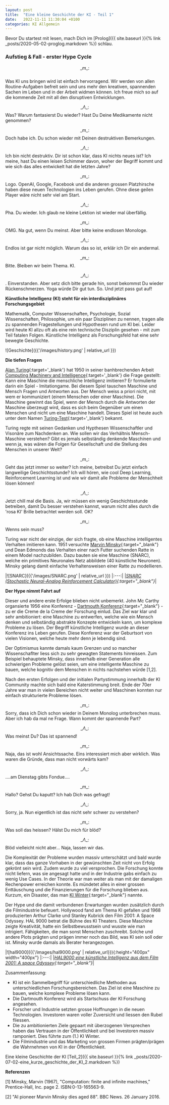 ```yaml
---
layout: post
title:  "Eine kleine Geschichte der KI - Teil 1"
date:   2022-11-11 11:30:04 +0100
categories: KI Allgemein
---
```


<!-- Mathjax Support -->
<script type="text/javascript" async
  src="https://cdn.mathjax.org/mathjax/latest/MathJax.js?config=TeX-MML-AM_CHTML">
</script>

Bevor Du startest mit lesen, mach Dich  im [Prolog]({{ site.baseurl }}{% link _posts/2020-05-02-proglog.markdown %}) schlau.

### Aufstieg & Fall - erster Hype Cycle

$$ \_m\_:$$  
Was KI uns bringen wird ist einfach hervorragend. Wir werden von allen Routine-Aufgaben befreit sein und uns mehr den kreativen, spannenden Sachen im Leben und in der Arbeit widmen können. Ich freue mich so auf die kommende Zeit mit all den disruptiven Entwicklungen.


$$ \_\Lambda\_:$$  Was? Warum fantasierst Du wieder? Hast Du Deine Medikamente nicht genommen?

$$ \_m\_:$$  Doch habe ich. Du schon wieder mit Deinen destruktiven Bemerkungen.

$$ \_\Lambda\_:$$  Ich bin nicht destruktiv. Dir ist schon klar, dass KI nichts neues ist? Ich meine, hast Du einen leisen Schimmer davon, woher der Begriff kommt und wie sich das alles entwickelt hat die letzten Jahre?

$$ \_m\_:$$  Logo. OpenAI, Google, Facebook und die anderen grossen Platzhirsche haben diese neuen Technologien ins Leben gerufen. Ohne diese geilen Player wäre nicht sehr viel am Start.

$$ \_\Lambda\_:$$  Pha. Du wieder. Ich glaub ne kleine Lektion ist wieder mal überfällig.

$$ \_m\_:$$  OMG. Na gut, wenn Du meinst. Aber bitte keine endlosen Monologe.

$$ \_\Lambda\_:$$  Endlos ist gar nicht möglich. Warum das so ist, erklär ich Dir ein andermal.

$$ \_m\_:$$  Bitte. Bleiben wir beim Thema. KI.

$$ \_\Lambda\_:$$.  Einverstanden. Aber setz dich bitte gerade hin, sonst bekommst Du wieder Rückenschmerzen. Yoga würde Dir gut tun. So. Und jetzt pass gut auf!


**Künstliche Intelligenz (KI) steht für ein interdisziplinäres Forschungsgebiet**

Mathematik, Computer Wissenschaften, Psychologie, Sozial Wissenschaften, Philosophie, um ein paar Disziplinen zu nennen, tragen alle zu spannenden Fragestellungen und Hypothesen rund um KI bei. Leider wird heute KI allzu oft als eine rein technische Disziplin gesehen - mit zum Teil fatalen Folgen. Künstliche Intelligenz als Forschungsfeld hat eine sehr bewegte Geschichte.

![Geschichte]({{'/images/history.png' | relative_url }})



**Die tiefen Fragen**

[Alan Turing](https://en.wikipedia.org/wiki/Alan_Turing){:target='_blank'} hat 1950 in seiner banhbrechenden Arbeit [Computing Machinery and Intelligence](https://academic.oup.com/mind/article/LIX/236/433/986238){:target='_blank'} die Frage gestellt: Kann eine Maschine die menschliche Intelligenz imitieren? Er formulierte darin ein Spiel - Imitationgame. Bei diesem Spiel tauschen Maschine und Mensch Fragen und Antworten aus. Der Mensch weiss a priori nicht, mit wem er kommuniziert (einem Menschen oder einer Maschine). Die Maschine gewinnt das Spiel, wenn der Mensch durch die Antworten der Maschine überzeugt wird, dass es sich beim Gegenüber um einen Menschen und nicht um eine Maschine handelt. Dieses Spiel ist heute auch unter dem Namen [Turing-Test](https://en.wikipedia.org/wiki/Turing_test){:target='_blank'} bekannt.

Turing regte mit seinen Gedanken und Hypthesen Wissenschaftler und Visonäre zum Nachdenken an. Wie sollen wir das Verhältnis Mensch-Maschine verstehen? Gibt es jemals selbständig denkende Maschinen und wenn ja, was wären die Folgen für Gesellschaft und die Stellung des Menschen in unserer Welt?

$$ \_m\_:$$  Geht das jetzt immer so weiter? Ich meine, betreibst Du jetzt einfach langweilige Geschichtsstunde? Ich will hören, wie cool Deep Learning, Reinforcement Learning ist und wie wir damit alle Probleme der Menschheit lösen können!

$$ \_\Lambda\_:$$  Jetzt chill mal die Basis. Ja, wir müssen ein wenig Geschichtsstunde betreiben, damit Du besser verstehen kannst, warum nicht alles durch die 'rosa KI' Brille betrachtet werden soll. OK?

$$ \_m\_:$$  Wenns sein muss?


Turing war nicht der einzige, der sich fragte, ob eine Maschine intelligentes Verhalten imitieren kann. 1951 versuchte [Marvin Minsky](https://en.wikipedia.org/wiki/Marvin_Minsky){:target="_blank"} und Dean Edmonds das Verhalten einer nach Futter suchenden Ratte in einem Model nachzubilden. Dazu bauten sie eine Maschine (SNARC), welche ein primitives Neuronales Netz abbildete (40 künstliche Neuronen). Minsky gelang damit einfache Verhaltensweisen einer Ratte zu modellieren.

|![SNARC]({{'/images/SNARC.png' | relative_url }})
|:---:|
|*[SNARC (Stochastic Neural-Analog Reinforcement Calculator)](https://en.wikipedia.org/wiki/Stochastic_neural_analog_reinforcement_calculator){:target="_blank"}*|

**Der Hype nimmt Fahrt auf**  

Dieser und andere erste Erfolge blieben nicht unbemerkt. John Mc Carthy organsierte 1956
eine Konferenz - [Dartmouth Konferenz](https://de.wikipedia.org/wiki/Dartmouth_Conference){:target="_blank"} - zu er die Creme de la Creme der Forschung einlud.
Das Ziel war klar und sehr ambitioniert: eine Maschine zu entwerfen, welche wie
ein Mensch denken und selbständig abstrakte Konzepte entwickeln kann, um
komplexe Probleme zu lösen. Der Begriff künstliche Intelligenz wurde an
dieser Konferenz ins Leben gerufen. Diese Konferenz war der Geburtsort von
vielen Visionen, welche heute mehr denn je lebendig sind.

Der Optimismus kannte damals kaum Grenzen und so mancher Wissenschaflter liess
sich zu sehr gewagten Statements hinreissen. Zum Beispiel behauptete Minsky, dass
innerhalb einer Generation alle schwierigen Probleme gelöst seien, um eine
intelligente Maschine zu bauen, welche kognitiv dem Menschen in nichts nachstehen
würde [1,2].

Nach den ersten Erfolgen und der initialen Partystimmung innerhalb der KI Community
machte sich bald eine Katerstimmung breit. Ende der 70er Jahre war man in vielen
Bereichen nicht weiter und Maschinen konnten nur einfach strukturierte Probleme
lösen.


$$ \_m\_:$$  Sorry, dass ich Dich schon wieder in Deinem Monolog unterbrechen muss. Aber ich hab
da mal ne Frage. Wann kommt der spannende Part?

$$ \_\Lambda\_:$$  Was meinst Du? Das ist spannend!

$$ \_m\_:$$  Naja, das ist wohl Ansichtssache. Eins interessiert mich aber wirklich. Was
waren die Gründe, dass man nicht vorwärts kam?

$$ \_\Lambda\_:$$  ....am Dienstag gibts Fondue....

$$ \_m\_:$$  Hallo? Gehst Du kaputt? Ich hab Dich was gefragt!

$$ \_\Lambda\_:$$  Sorry, ja. Nun eigentlich ist das nicht sehr schwer zu verstehen?

$$ \_m\_:$$  Was soll das heissen? Hälst Du mich für blöd?

$$ \_\Lambda\_:$$  Blöd vielleicht nicht aber... Naja, lassen wir das.

Die Komplexität der Probleme wurden massiv unterschätzt und bald wurde klar, dass das ganze Vorhaben in der gewünschten Zeit nicht von Erfolg gekrönt sein wird. Zudem wurde zu viel versprochen. Die Forschung konnte nicht liefern, was sie angesagt hatte
und in der Industrie gabs einfach zu wenig Use Cases. In der Theorie war man weiter als
man mit der damaligen Rechenpower erreichen konnte. Es mündetet alles in einer grossen
Enttäuschung und die Finanzierungen für die Forschung blieben aus. Kurzum, ein Disaster,
das man [KI Winter](https://de.wikipedia.org/wiki/KI-Winter){:target="_blank"} nannte.


Der Hype und die damit verbundenen Erwartungen wurden zusätzlich durch die Filmindustrie befeuert. Hollywood fand am Thema KI gefallen und 1968 produzierten Arthur Clarke und Stanley Kubrick den Film 2001: A Space Odyssey. HAL 9000 betrat die Bühne des KI Theaters. Diese Maschine zeigte Kreativität, hatte ein Selbstbewusstsein und wusste wie man intrigiert. Fähigkeiten, die man sonst Menschen zuschreibt. Solche und andere Plots prägten und prägen immer noch das Bild, was KI sein soll oder ist. Minsky wurde damals als Berater herangezogen.

|![hal9000]({{'/images/hal9000.png' | relative_url}}){:height="400px" width="400px"}
|:---:|
|*[HAL9000 eine künstliche Intelligenz aus dem Film 2001: A space Odyssey](https://de.wikipedia.org/wiki/HAL_9000){:target="_blank"}*|

Zusammenfassung:

* KI ist ein Sammelbegriff für unterschiedliche Methoden aus unterschiedlichen Forschungsbereichen. Das
Ziel ist eine Maschine zu bauen, welche komplexe Probleme lösen kann.
* Die Dartmouth Konferenz wird als Startschuss der KI Forschung angesehen.
* Forscher und Industrie setzten grosse Hoffnungen in die neuen Technologien.
Investoren waren voller Zuversicht und liessen den Rubel fliessen.
* Die zu ambitionierten Ziele gepaart mit überzogenen Versprechen haben das Vertrauen in der Öffentlichkeit
und bei Investoren massiv ramponiert. Dies führte zum (1.) KI Winter.
* Die Filmindustrie und das Marketing von grossen Firmen prägten/prägen die Wahrnehmen von KI in der Öffentlichkeit.

Eine kleine Geschichte der KI [Teil_2]({{ site.baseurl }}{% link _posts/2020-07-02-eine_kurze_geschichte_der_KI_2.markdown %})

**Referenzen**  

[1] Minsky, Marvin (1967), "Computation: finite and infinite machines," Prentice-Hall, Inc. page 2. ISBN:0-13-165563-9.

[2] "AI pioneer Marvin Minsky dies aged 88". BBC News. 26 January 2016.
